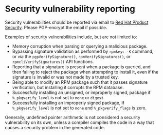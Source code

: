 # Security vulnerability reporting

Security vulnerabilities should be reported via email to
[Red Hat Product Security](mailto:secalert@redhat.com).  Please PGP-encrypt the
email if possible.

Examples of security vulnerabilities include, but are not limited to:

- Memory corruption when parsing or querying a malicious package.
- Bypassing signature validation as performed by `rpmkeys -K` command, or via
  the `pgpVerifySignature()`, `rpmVerifySignatures()`, or
  `rpmcliVerifySignatures()` API functions.
- Reporting that a signature is present when a package is queried, and then
  failing to reject the package when attempting to install it, even if the
  signature is invalid or was not made by a trusted key.
- Being able to modify an RPM package such that it passes signature verification,
  but installing it corrupts the RPM database.
- Successfully installing an unsigned, or improperly signed, package if
  `%_pkgverify_level` is not set to `none` or `digest`.
- Successfully installing an improperly signed package, if `%_pkgverify_level`
  is not set to `none` and `%_pkgverify_flags` is zero.

Generally, undefined pointer arithmetic is not considered a security
vulnerability on its own, unless a compiler compiles the code in a way that
causes a security problem in the generated code.
